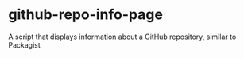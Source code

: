 # github-repo-info-page
 A script that displays information about a GitHub repository, similar to Packagist
